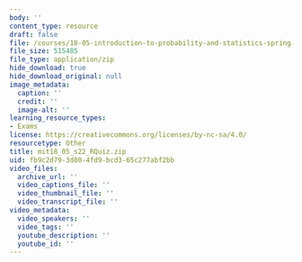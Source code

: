 ```yaml
---
body: ''
content_type: resource
draft: false
file: /courses/18-05-introduction-to-probability-and-statistics-spring-2022/mit18_05_s22_rquiz.zip
file_size: 515485
file_type: application/zip
hide_download: true
hide_download_original: null
image_metadata:
  caption: ''
  credit: ''
  image-alt: ''
learning_resource_types:
- Exams
license: https://creativecommons.org/licenses/by-nc-sa/4.0/
resourcetype: Other
title: mit18_05_s22_RQuiz.zip
uid: fb9c2d79-3d80-4fd9-bcd3-65c277abf2bb
video_files:
  archive_url: ''
  video_captions_file: ''
  video_thumbnail_file: ''
  video_transcript_file: ''
video_metadata:
  video_speakers: ''
  video_tags: ''
  youtube_description: ''
  youtube_id: ''
---
```

